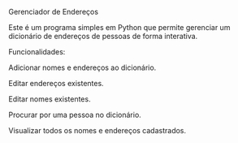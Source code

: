 Gerenciador de Endereços

Este é um programa simples em Python que permite gerenciar um dicionário de endereços de pessoas de forma interativa.

Funcionalidades:

Adicionar nomes e endereços ao dicionário.

Editar endereços existentes.

Editar nomes existentes.

Procurar por uma pessoa no dicionário.

Visualizar todos os nomes e endereços cadastrados.
